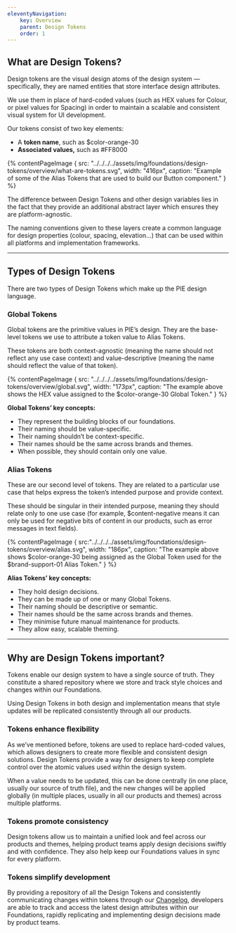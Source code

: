 ```yaml
---
eleventyNavigation:
    key: Overview
    parent: Design Tokens
    order: 1
---
```


## What are Design Tokens?

Design tokens are the visual design atoms of the design system — specifically, they are named entities that store interface design attributes.

We use them in place of hard-coded values (such as HEX values for Colour, or pixel values for Spacing) in order to maintain a scalable and consistent visual system for UI development.

Our tokens consist of two key elements:

- A **token name**, such as $color-orange-30
- **Associated values,** such as #FF8000

{% contentPageImage {
    src: "../../../../assets/img/foundations/design-tokens/overview/what-are-tokens.svg",
    width: "416px",
    caption: "Example of some of the Alias Tokens that are used to build our Button component."
} %}

The difference between Design Tokens and other design variables lies in the fact that they provide an additional abstract layer which ensures they are platform-agnostic.

The naming conventions given to these layers create a common language for design properties (colour, spacing, elevation…) that can be used within all platforms and implementation frameworks.

---

## Types of Design Tokens

There are two types of Design Tokens which make up the PIE design language.

### Global Tokens

Global tokens are the primitive values in PIE’s design. They are the base-level tokens we use to attribute a token value to Alias Tokens.

These tokens are both context-agnostic (meaning the name should not reflect any use case context) and value-descriptive (meaning the name should reflect the value of that token).

{% contentPageImage {
    src: "../../../../assets/img/foundations/design-tokens/overview/global.svg",
    width: "173px",
    caption: "The example above shows the HEX value assigned to the $color-orange-30 Global Token."
} %}

**Global Tokens’ key concepts:**
- They represent the building blocks of our foundations.
- Their naming should be value-specific.
- Their naming shouldn’t be context-specific.
- Their names should be the same across brands and themes.
- When possible, they should contain only one value.


### Alias Tokens

These are our second level of tokens. They are related to a particular use case that helps express the token’s intended purpose and provide context.

These should be singular in their intended purpose, meaning they should relate only to one use case (for example, $content-negative means it can only be used for negative bits of content in our products, such as error messages in text fields).


{% contentPageImage {
    src:"../../../../assets/img/foundations/design-tokens/overview/alias.svg",
    width: "186px",
    caption: "The example above shows $color-orange-30 being assigned as the Global Token used for the $brand-support-01 Alias Token."
} %}

**Alias Tokens’ key concepts:**
- They hold design decisions.
- They can be made up of one or many Global Tokens.
- Their naming should be descriptive or semantic.
- Their names should be the same across brands and themes.
- They minimise future manual maintenance for products.
- They allow easy, scalable theming.

---

## Why are Design Tokens important?

Tokens enable our design system to have a single source of truth. They constitute a shared repository where we store and track style choices and changes within our Foundations.

Using Design Tokens in both design and implementation means that style updates will be replicated consistently through all our products.

### Tokens enhance flexibility

As we’ve mentioned before, tokens are used to replace hard-coded values, which allows designers to create more flexible and consistent design solutions. Design Tokens provide a way for designers to keep complete control over the atomic values used within the design system.

When a value needs to be updated, this can be done centrally (in one place, usually our source of truth file), and the new changes will be applied globally (in multiple places, usually in all our products and themes) across multiple platforms.

### Tokens promote consistency

Design tokens allow us to maintain a unified look and feel across our products and themes, helping product teams apply design decisions swiftly and with confidence. They also help keep our Foundations values in sync for every platform.

### Tokens simplify development

By providing a repository of all the Design Tokens and consistently communicating changes within tokens through our [Changelog](https://github.com/justeat/pie-design-tokens/blob/master/design-changelog.md/), developers are able to track and access the latest design attributes within our Foundations, rapidly replicating and implementing design decisions made by product teams.

